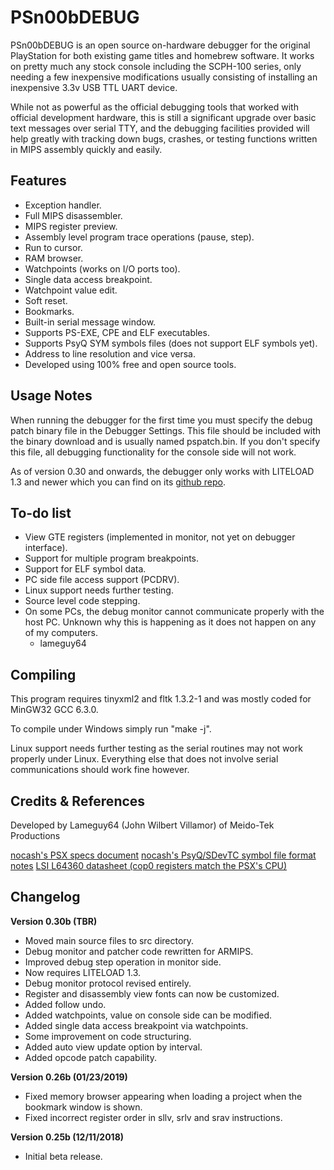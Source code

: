 # PSn00bDEBUG
PSn00bDEBUG is an open source on-hardware debugger for the original
PlayStation for both existing game titles and homebrew software. It works
on pretty much any stock console including the SCPH-100 series, only
needing a few inexpensive modifications usually consisting of
installing an inexpensive 3.3v USB TTL UART device.

While not as powerful as the official debugging tools that worked with
official development hardware, this is still a significant upgrade over
basic text messages over serial TTY, and the debugging facilities provided
will help greatly with tracking down bugs, crashes, or testing functions
written in MIPS assembly quickly and easily.

## Features
* Exception handler.
* Full MIPS disassembler.
* MIPS register preview.
* Assembly level program trace operations (pause, step).
* Run to cursor.
* RAM browser.
* Watchpoints (works on I/O ports too).
* Single data access breakpoint.
* Watchpoint value edit.
* Soft reset.
* Bookmarks.
* Built-in serial message window.
* Supports PS-EXE, CPE and ELF executables.
* Supports PsyQ SYM symbols files (does not support ELF symbols yet).
* Address to line resolution and vice versa.
* Developed using 100% free and open source tools.

## Usage Notes
When running the debugger for the first time you must specify the debug
patch binary file in the Debugger Settings. This file should be included
with the binary download and is usually named pspatch.bin. If you don't
specify this file, all debugging functionality for the console side will
not work.

As of version 0.30 and onwards, the debugger only works with LITELOAD 1.3
and newer which you can find on its
[github repo](https://github.com/lameguy64/liteload).

## To-do list
* View GTE registers (implemented in monitor, not yet on debugger interface).
* Support for multiple program breakpoints.
* Support for ELF symbol data.
* PC side file access support (PCDRV).
* Linux support needs further testing.
* Source level code stepping.
* On some PCs, the debug monitor cannot communicate properly with the host PC.
  Unknown why this is happening as it does not happen on any of my computers.
  - lameguy64

## Compiling
This program requires tinyxml2 and fltk 1.3.2-1 and was mostly coded for
MinGW32 GCC 6.3.0.

To compile under Windows simply run "make -j<number of threads>".

Linux support needs further testing as the serial routines may not work
properly under Linux. Everything else that does not involve serial
communications should work fine however.

## Credits & References
Developed by Lameguy64 (John Wilbert Villamor) of Meido-Tek Productions

[nocash's PSX specs document](http://problemkaputt.de/psx-spx.htm )
[nocash's PsyQ/SDevTC symbol file format notes](http://www.psxdev.net/forum/viewtopic.php?f=76&t=1318&p=13187#p13137 )
[LSI L64360 datasheet (cop0 registers match the PSX's CPU)](https://www.digchip.com/datasheets/download_datasheet.php?id=488501&part-number=L64360 )

## Changelog
**Version 0.30b (TBR)**
* Moved main source files to src directory.
* Debug monitor and patcher code rewritten for ARMIPS.
* Improved debug step operation in monitor side.
* Now requires LITELOAD 1.3.
* Debug monitor protocol revised entirely.
* Register and disassembly view fonts can now be customized.
* Added follow undo.
* Added watchpoints, value on console side can be modified.
* Added single data access breakpoint via watchpoints.
* Some improvement on code structuring.
* Added auto view update option by interval.
* Added opcode patch capability.

**Version 0.26b (01/23/2019)**
* Fixed memory browser appearing when loading a project when the bookmark window is shown.
* Fixed incorrect register order in sllv, srlv and srav instructions.

**Version 0.25b (12/11/2018)**
* Initial beta release.